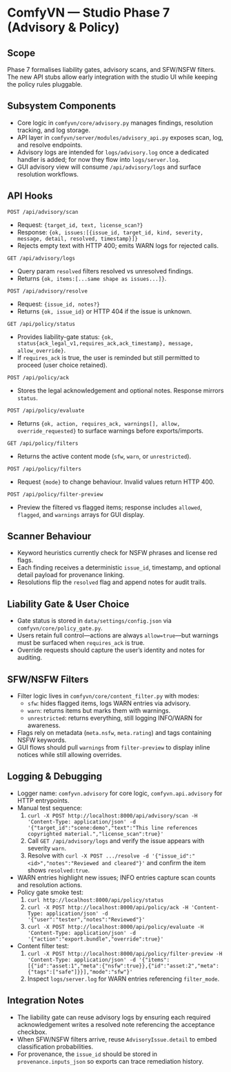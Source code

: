 ComfyVN — Studio Phase 7 (Advisory & Policy)
============================================

Scope
-----
Phase 7 formalises liability gates, advisory scans, and SFW/NSFW filters. The new API stubs allow early integration with the studio UI while keeping the policy rules pluggable.

Subsystem Components
--------------------
- Core logic in `comfyvn/core/advisory.py` manages findings, resolution tracking, and log storage.
- API layer in `comfyvn/server/modules/advisory_api.py` exposes scan, log, and resolve endpoints.
- Advisory logs are intended for `logs/advisory.log` once a dedicated handler is added; for now they flow into `logs/server.log`.
- GUI advisory view will consume `/api/advisory/logs` and surface resolution workflows.

API Hooks
---------
`POST /api/advisory/scan`
  - Request: `{target_id, text, license_scan?}`
  - Response: `{ok, issues:[{issue_id, target_id, kind, severity, message, detail, resolved, timestamp}]}`
  - Rejects empty text with HTTP 400; emits WARN logs for rejected calls.

`GET /api/advisory/logs`
  - Query param `resolved` filters resolved vs unresolved findings.
  - Returns `{ok, items:[...same shape as issues...]}`.

`POST /api/advisory/resolve`
  - Request: `{issue_id, notes?}`
  - Returns `{ok, issue_id}` or HTTP 404 if the issue is unknown.

`GET /api/policy/status`
  - Provides liability-gate status: `{ok, status{ack_legal_v1,requires_ack,ack_timestamp}, message, allow_override}`.
  - If `requires_ack` is true, the user is reminded but still permitted to proceed (user choice retained).

`POST /api/policy/ack`
  - Stores the legal acknowledgement and optional notes. Response mirrors `status`.

`POST /api/policy/evaluate`
  - Returns `{ok, action, requires_ack, warnings[], allow, override_requested}` to surface warnings before exports/imports.

`GET /api/policy/filters`
  - Returns the active content mode (`sfw`, `warn`, or `unrestricted`).

`POST /api/policy/filters`
  - Request `{mode}` to change behaviour. Invalid values return HTTP 400.

`POST /api/policy/filter-preview`
  - Preview the filtered vs flagged items; response includes `allowed`, `flagged`, and `warnings` arrays for GUI display.

Scanner Behaviour
-----------------
- Keyword heuristics currently check for NSFW phrases and license red flags.
- Each finding receives a deterministic `issue_id`, timestamp, and optional detail payload for provenance linking.
- Resolutions flip the `resolved` flag and append notes for audit trails.

Liability Gate & User Choice
---------------------------
- Gate status is stored in `data/settings/config.json` via `comfyvn/core/policy_gate.py`.
- Users retain full control—actions are always `allow=true`—but warnings must be surfaced when `requires_ack` is true.
- Override requests should capture the user’s identity and notes for auditing.

SFW/NSFW Filters
----------------
- Filter logic lives in `comfyvn/core/content_filter.py` with modes:
  * `sfw`: hides flagged items, logs WARN entries via advisory.
  * `warn`: returns items but marks them with warnings.
  * `unrestricted`: returns everything, still logging INFO/WARN for awareness.
- Flags rely on metadata (`meta.nsfw`, `meta.rating`) and tags containing NSFW keywords.
- GUI flows should pull `warnings` from `filter-preview` to display inline notices while still allowing overrides.

Logging & Debugging
-------------------
- Logger name: `comfyvn.advisory` for core logic, `comfyvn.api.advisory` for HTTP entrypoints.
- Manual test sequence:
  1. `curl -X POST http://localhost:8000/api/advisory/scan -H 'Content-Type: application/json' -d '{"target_id":"scene:demo","text":"This line references copyrighted material.","license_scan":true}'`
  2. Call `GET /api/advisory/logs` and verify the issue appears with severity `warn`.
  3. Resolve with `curl -X POST .../resolve -d '{"issue_id":"<id>","notes":"Reviewed and cleared"}'` and confirm the item shows `resolved:true`.
- WARN entries highlight new issues; INFO entries capture scan counts and resolution actions.
- Policy gate smoke test:
  1. `curl http://localhost:8000/api/policy/status`
  2. `curl -X POST http://localhost:8000/api/policy/ack -H 'Content-Type: application/json' -d '{"user":"tester","notes":"Reviewed"}'`
  3. `curl -X POST http://localhost:8000/api/policy/evaluate -H 'Content-Type: application/json' -d '{"action":"export.bundle","override":true}'`
- Content filter test:
  1. `curl -X POST http://localhost:8000/api/policy/filter-preview -H 'Content-Type: application/json' -d '{"items":[{"id":"asset:1","meta":{"nsfw":true}},{"id":"asset:2","meta":{"tags":["safe"]}}],"mode":"sfw"}'`
  2. Inspect `logs/server.log` for WARN entries referencing `filter_mode`.

Integration Notes
-----------------
- The liability gate can reuse advisory logs by ensuring each required acknowledgement writes a resolved note referencing the acceptance checkbox.
- When SFW/NSFW filters arrive, reuse `AdvisoryIssue.detail` to embed classification probabilities.
- For provenance, the `issue_id` should be stored in `provenance.inputs_json` so exports can trace remediation history.
